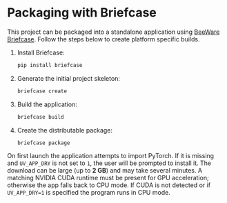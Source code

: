 # Packaging with Briefcase

This project can be packaged into a standalone application using [BeeWare Briefcase](https://briefcase.readthedocs.io/).
Follow the steps below to create platform specific builds.

1. Install Briefcase:
   ```bash
   pip install briefcase
   ```
2. Generate the initial project skeleton:
   ```bash
   briefcase create
   ```
3. Build the application:
   ```bash
   briefcase build
   ```
4. Create the distributable package:
   ```bash
   briefcase package
   ```

On first launch the application attempts to import PyTorch. If it is missing and
`UV_APP_DRY` is not set to `1`, the user will be prompted to install it. The
download can be large (up to **2&nbsp;GB**) and may take several minutes. A
matching NVIDIA CUDA runtime must be present for GPU acceleration; otherwise the
app falls back to CPU mode. If CUDA is not detected or if `UV_APP_DRY=1` is
specified the program runs in CPU mode.

